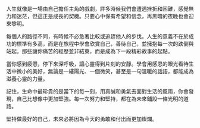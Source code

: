 人生就像是一場由自己擔任主角的戲劇，許多時候我們會遭遇挫折和困難，感覺無力和迷茫，但這正是成長的契機。只要心中保有希望和信念，再黑暗的夜晚也會迎來黎明。

每個人的路徑不同，有時候不必急著比較或追趕他人的步伐。人生的意義不在於成功的標準有多高，而是在旅程中學會欣賞自己，善待自己，並擁抱每一次的跌倒與站起。那些讓你痛苦的經歷並非結束，而是成為下一段精彩故事的起點。

當你感到疲憊，停下來深呼吸，讓心靈得到片刻的安靜。學會用感恩的眼光看待生活中微小的美好，無論是一縷陽光、一個微笑，甚至是一句溫暖的話語，都能成為滋養心靈的力量。

記住，生命中最珍貴的是當下的每一刻，用真誠和勇氣去面對生活的風雨，你會發現，自己比想像中更加堅強。每一次努力和堅持，都在為未來鋪設一條光明的道路。

堅持做最好的自己，未來必將因為今天的勇敢和付出而更加燦爛。